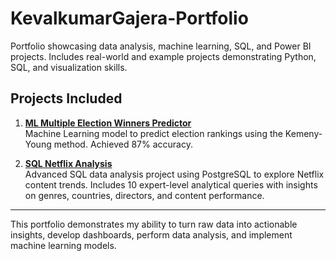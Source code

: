 # KevalkumarGajera-Portfolio
Portfolio showcasing data analysis, machine learning, SQL, and Power BI projects. Includes real-world and example projects demonstrating Python, SQL, and visualization skills.


## Projects Included

1. **[ML Multiple Election Winners Predictor](./ML-Multiple-Election-Winners-Predictor)**  
   Machine Learning model to predict election rankings using the Kemeny-Young method. Achieved 87% accuracy.

2. **[SQL Netflix Analysis](./SQL-Netflix-Analysis)**  
   Advanced SQL data analysis project using PostgreSQL to explore Netflix content trends. Includes 10 expert-level analytical queries with insights on genres, countries, directors, and content performance.

---

This portfolio demonstrates my ability to turn raw data into actionable insights, develop dashboards, perform data analysis, and implement machine learning models.  

